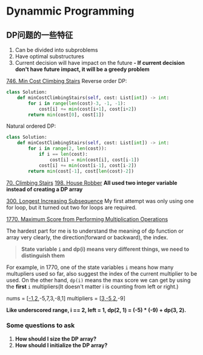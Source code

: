 # Dynammic Programming

## DP问题的一些特征
1. Can be divided into subproblems
2. Have optimal substructures
3. Current decision will have impact on the future
   **- If current decision don't have future impact, it will be a greedy problem**


[746. Min Cost Climbing Stairs](https://leetcode.com/problems/min-cost-climbing-stairs/description/)
Reverse order DP:
```python
class Solution:
    def minCostClimbingStairs(self, cost: List[int]) -> int:
        for i in range(len(cost)-3, -1, -1):
            cost[i] += min(cost[i+1], cost[i+2])
        return min(cost[0], cost[1])
```
Natural ordered DP:
```python
class Solution:
    def minCostClimbingStairs(self, cost: List[int]) -> int:
        for i in range(2, len(cost)):
            if i == len(cost):
                cost[i] = min(cost[i], cost[i-1])
            cost[i] += min(cost[i-1], cost[i-2])
        return min(cost[-1], cost[len(cost)-2])
```

[70. Climbing Stairs](https://leetcode.com/problems/climbing-stairs/description/)
[198. House Robber](https://leetcode.com/problems/house-robber/description/)
**All used two integer variable instead of creating a DP array**

[300. Longest Increasing Subsequence](https://leetcode.com/problems/longest-increasing-subsequence/description/)
My first attempt was only using one for loop, but it turned out two for loops are required. 



[1770. Maximum Score from Performing Multiplication Operations](https://leetcode.com/problems/maximum-score-from-performing-multiplication-operations/)

The hardest part for me is to understand the meaning of dp function or array very clearly, the direction(forward or backward), the index.

> **State variable `i` and dp(i) means very different things, we need to distinguish them**

For example, in 1770, one of the state variables `i` means how many multupliers used so far, also suggest the index of the current multiplier to be used. On the other hand, `dp(i)` means the max score we can get by using the **first** `i` multipliers(It doesn't matter i is counting from left or right.)

nums = [<u>-1,2</u>,-5,7,3,-8,1]
multipliers = [<u>3,-5,2</u>,-9]

**Like underscored range, i == 2, left = 1, dp(2, 1) = (-5) * (-9) + dp(3, 2).**



### Some questions to ask

1. **How should I size the DP array?**
2. **How should I initialize the DP array?**